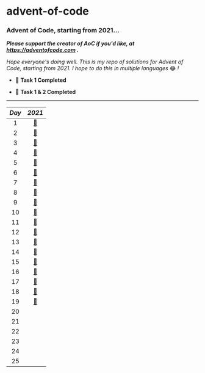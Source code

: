 # advent-of-code

### Advent of Code, starting from 2021...

**_Please support the creator of AoC if you'd like, at https://adventofcode.com
._**

_Hope everyone's doing well. This is my repo of solutions for Advent of Code,
starting from 2021. I hope to do this in multiple languages_ 😂 _!_

- 🎉 **Task 1 Completed**

- 🎊 **Task 1 & 2 Completed**

---

|_Day_|_2021_|
|:---:|:---:|
|1|[🎊](2021/src/main/java/com/jxng1/days/Day1.java)|
|2|[🎊](2021/src/main/java/com/jxng1/days/Day2.java)|
|3|[🎊](2021/src/main/java/com/jxng1/days/Day3.java)|
|4|[🎊](2021/src/main/java/com/jxng1/days/Day4.java)|
|5|[🎊](2021/src/main/java/com/jxng1/days/Day5.java)|
|6|[🎊](2021/src/main/java/com/jxng1/days/Day6.java)|
|7|[🎊](2021/src/main/java/com/jxng1/days/Day7.java)|
|8|[🎊](2021/src/main/java/com/jxng1/days/Day8.java)|
|9|[🎊](2021/src/main/java/com/jxng1/days/Day9.java)|
|10|[🎊](2021/src/main/java/com/jxng1/days/Day10.java)|
|11|[🎊](2021/src/main/java/com/jxng1/days/Day11.java)|
|12|[🎊](2021/src/main/java/com/jxng1/days/Day12.java)|
|13|[🎊](2021/src/main/java/com/jxng1/days/Day13.java)|
|14|[🎊](2021/src/main/java/com/jxng1/days/Day14.java)|
|15|[🎊](2021/src/main/java/com/jxng1/days/Day15.java)|
|16|[🎊](2021/src/main/java/com/jxng1/days/Day16.java)|
|17|[🎊](2021/src/main/java/com/jxng1/days/Day17.java)|
|18|[🎊](2021/src/main/java/com/jxng1/days/Day18.java)|
|19|[🎊](2021/src/main/java/com/jxng1/days/Day19.java)|
|20|
|21|
|22|
|23|
|24|
|25|


